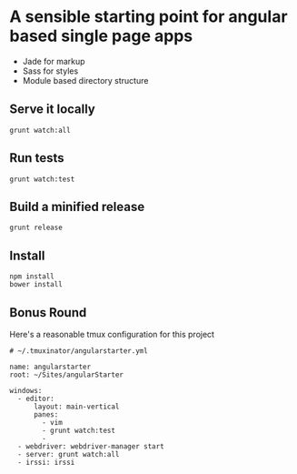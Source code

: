 # A sensible starting point for angular based single page apps

* Jade for markup
* Sass for styles
* Module based directory structure

## Serve it locally 

```
grunt watch:all
```

## Run tests

```
grunt watch:test
```

## Build a minified release

```
grunt release
```

## Install

```
npm install
bower install
```

## Bonus Round

Here's a reasonable tmux configuration for this project

```
# ~/.tmuxinator/angularstarter.yml

name: angularstarter
root: ~/Sites/angularStarter

windows:
  - editor:
      layout: main-vertical
      panes:
        - vim
        - grunt watch:test
        -
  - webdriver: webdriver-manager start
  - server: grunt watch:all
  - irssi: irssi
```
